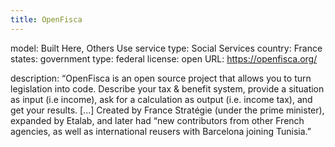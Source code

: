 ```yaml
---
title: OpenFisca
---
```


model: Built Here, Others Use
service type: Social Services
country: France
states: 
government type: federal
license: open
URL: https://openfisca.org/

description: “OpenFisca is an open source project that allows you to turn legislation into code. Describe your tax & benefit system, provide a situation as input (i.e income), ask for a calculation as output (i.e. income tax), and get your results. [...] Created by France Stratégie (under the prime minister), expanded by Etalab, and later had “new contributors from other French agencies, as well as international reusers with Barcelona joining Tunisia.”
